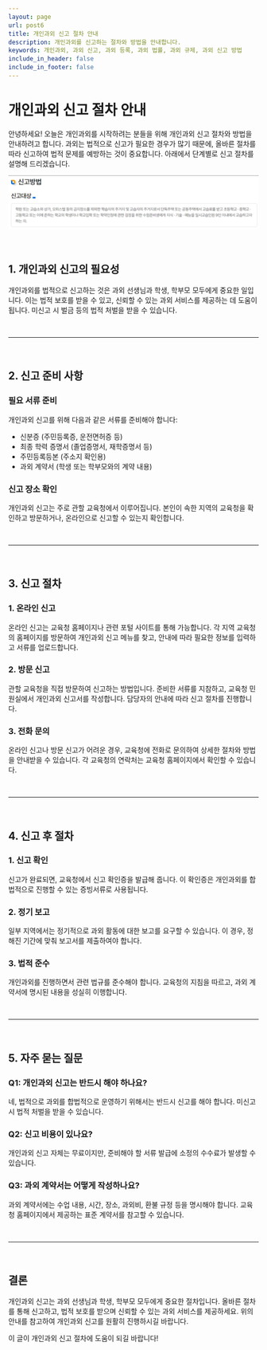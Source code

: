 ```yaml
---
layout: page
url: post6
title: 개인과외 신고 절차 안내
description: 개인과외를 신고하는 절차와 방법을 안내합니다.
keywords: 개인과외, 과외 신고, 과외 등록, 과외 법률, 과외 규제, 과외 신고 방법
include_in_header: false
include_in_footer: false
---
```


# 개인과외 신고 절차 안내

안녕하세요! 오늘은 개인과외를 시작하려는 분들을 위해 개인과외 신고 절차와 방법을 안내하려고 합니다. 과외는 법적으로 신고가 필요한 경우가 많기 때문에, 올바른 절차를 따라 신고하여 법적 문제를 예방하는 것이 중요합니다. 아래에서 단계별로 신고 절차를 설명해 드리겠습니다.

![개인과외 신고](../assets/images/post6.png)

<br>

## **1. 개인과외 신고의 필요성**

개인과외를 법적으로 신고하는 것은 과외 선생님과 학생, 학부모 모두에게 중요한 일입니다. 이는 법적 보호를 받을 수 있고, 신뢰할 수 있는 과외 서비스를 제공하는 데 도움이 됩니다. 미신고 시 벌금 등의 법적 처벌을 받을 수 있습니다.

<br>

________
<br>

## **2. 신고 준비 사항**

### 필요 서류 준비

개인과외 신고를 위해 다음과 같은 서류를 준비해야 합니다:
- 신분증 (주민등록증, 운전면허증 등)
- 최종 학력 증명서 (졸업증명서, 재학증명서 등)
- 주민등록등본 (주소지 확인용)
- 과외 계약서 (학생 또는 학부모와의 계약 내용)

### 신고 장소 확인

개인과외 신고는 주로 관할 교육청에서 이루어집니다. 본인이 속한 지역의 교육청을 확인하고 방문하거나, 온라인으로 신고할 수 있는지 확인합니다.

<br>

________
<br>

## **3. 신고 절차**

### 1. 온라인 신고

온라인 신고는 교육청 홈페이지나 관련 포털 사이트를 통해 가능합니다. 각 지역 교육청의 홈페이지를 방문하여 개인과외 신고 메뉴를 찾고, 안내에 따라 필요한 정보를 입력하고 서류를 업로드합니다.

### 2. 방문 신고

관할 교육청을 직접 방문하여 신고하는 방법입니다. 준비한 서류를 지참하고, 교육청 민원실에서 개인과외 신고서를 작성합니다. 담당자의 안내에 따라 신고 절차를 진행합니다.

### 3. 전화 문의

온라인 신고나 방문 신고가 어려운 경우, 교육청에 전화로 문의하여 상세한 절차와 방법을 안내받을 수 있습니다. 각 교육청의 연락처는 교육청 홈페이지에서 확인할 수 있습니다.

<br>

________
<br>

## **4. 신고 후 절차**

### 1. 신고 확인

신고가 완료되면, 교육청에서 신고 확인증을 발급해 줍니다. 이 확인증은 개인과외를 합법적으로 진행할 수 있는 증빙서류로 사용됩니다.

### 2. 정기 보고

일부 지역에서는 정기적으로 과외 활동에 대한 보고를 요구할 수 있습니다. 이 경우, 정해진 기간에 맞춰 보고서를 제출하여야 합니다.

### 3. 법적 준수

개인과외를 진행하면서 관련 법규를 준수해야 합니다. 교육청의 지침을 따르고, 과외 계약서에 명시된 내용을 성실히 이행합니다.

<br>

________
<br>

## **5. 자주 묻는 질문**

### Q1: 개인과외 신고는 반드시 해야 하나요?
네, 법적으로 과외를 합법적으로 운영하기 위해서는 반드시 신고를 해야 합니다. 미신고 시 법적 처벌을 받을 수 있습니다.

### Q2: 신고 비용이 있나요?
개인과외 신고 자체는 무료이지만, 준비해야 할 서류 발급에 소정의 수수료가 발생할 수 있습니다.

### Q3: 과외 계약서는 어떻게 작성하나요?
과외 계약서에는 수업 내용, 시간, 장소, 과외비, 환불 규정 등을 명시해야 합니다. 교육청 홈페이지에서 제공하는 표준 계약서를 참고할 수 있습니다.

<br>

________
<br>

## **결론**

개인과외 신고는 과외 선생님과 학생, 학부모 모두에게 중요한 절차입니다. 올바른 절차를 통해 신고하고, 법적 보호를 받으며 신뢰할 수 있는 과외 서비스를 제공하세요. 위의 안내를 참고하여 개인과외 신고를 원활히 진행하시길 바랍니다.

이 글이 개인과외 신고 절차에 도움이 되길 바랍니다!

